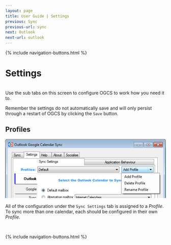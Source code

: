 ```yaml
---
layout: page
title: User Guide | Settings
previous: Sync
previous-url: sync
next: Outlook
next-url: outlook
---
```

{% include navigation-buttons.html %}

# Settings
<br/>
Use the sub tabs on this screen to configure OGCS to work how you need it to.

Remember the settings do not automatically save and will only persist through a restart of OGCS by clicking the `Save` button.

## Profiles

![Profiles Screenshot](profiles.png)

All of the configuration under the `Sync Settings` tab is assigned to a _Profile_. To sync more than one calendar, each should be configured in their own _Profile_.

<p>&nbsp;</p>
{% include navigation-buttons.html %}
<p>&nbsp;</p>
